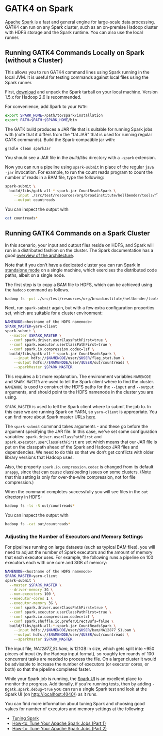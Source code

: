 GATK4 on Spark
================

[Apache Spark](https://spark.apache.org/) is a fast and general engine for large-scale data processing. GATK4 can run on any Spark cluster, such as an
on-premise Hadoop cluster with HDFS storage and the Spark runtime. You can also use the local runner.


Running GATK4 Commands Locally on Spark (without a Cluster)
------------

This allows you to run GATK4 command lines using Spark running in the local JVM. It is useful for testing
commands against local files using the Spark runner.

First, [download](https://spark.apache.org/downloads.html) and unpack the Spark tarball on your local machine.
Version 1.5.x for Hadoop 2.6 is recommended.

For convenience, add Spark to your `PATH`:

```bash
export SPARK_HOME=/path/to/spark/installation
export PATH=$PATH:$SPARK_HOME/bin
```

The GATK build produces a JAR file that is suitable for running Spark jobs with (note that it differs from the
"fat JAR" that is used for running regular GATK commands). Build the Spark-compatible jar with:

```bash
gradle clean sparkJar
```

You should see a JAR file in the _build/libs_ directory with a `-spark` extension.

Now you can run a pipeline using `spark-submit` in place of the regular `java -jar` invocation. For example, to run
the count reads program to count the number of reads in a BAM file, type the following:

```bash
spark-submit \
  build/libs/gatk-all-*-spark.jar CountReadsSpark \
    --input ./src/test/resources/org/broadinstitute/hellbender/tools/flag_stat.bam \
    --output countreads
```

You can inspect the output with

```bash
cat countreads*
```

Running GATK4 Commands on a Spark Cluster
------------

In this scenario, your input and output files reside on HDFS, and Spark will run in a distributed fashion on the cluster.
The Spark documentation has a good [overview of the architecture](https://spark.apache.org/docs/latest/cluster-overview.html).

Note that if you don't have a dedicated cluster you can run Spark in
[standalone mode](https://spark.apache.org/docs/latest/spark-standalone.html) on a single machine, which exercises
the distributed code paths, albeit on a single node.

The first step is to copy a BAM file to HDFS, which can be achieved using the `hadoop` command as follows.

```bash
hadoop fs -put ./src/test/resources/org/broadinstitute/hellbender/tools/flag_stat.bam flag_stat.bam
```

Next, run `spark-submit` again, but with a few extra configuration properties set, which are suitable for a cluster
environment:

```bash
NAMENODE=<hostname of the HDFS namenode>
SPARK_MASTER=yarn-client
spark-submit \
  --master $SPARK_MASTER \
  --conf spark.driver.userClassPathFirst=true \
  --conf spark.executor.userClassPathFirst=true \
  --conf spark.io.compression.codec=lzf \
  build/libs/gatk-all-*-spark.jar CountReadsSpark \
    --input hdfs://$NAMENODE/user/$USER/flag_stat.bam \
    --output hdfs://$NAMENODE/user/$USER/out/countreads \
    --sparkMaster $SPARK_MASTER
```

This requires a bit more explanation. The environment variables `NAMENODE` and `SPARK_MASTER` are used to tell the
Spark client where to find the cluster. `NAMENODE` is used to construct the HDFS paths for the `--input` and `--output`
arguments, and should point to the HDFS namenode in the cluster you are using.

`SPARK_MASTER` is used to tell the Spark client where to submit the job to. In this case we are running Spark on YARN,
so `yarn-client` is appropriate. You can find more about Spark master URLs
[here](https://spark.apache.org/docs/latest/submitting-applications.html#master-urls).

The `spark-submit` command takes arguments - and these go before the argument specifying the JAR file. In this case,
we've set some configuration variables: `spark.driver.userClassPathFirst` and `spark.executor.userClassPathFirst` are
set which means that our JAR file is put on the classpath ahead of the Spark and Hadoop JAR files and dependencies. We
need to do this so that we don’t get conflicts with older library versions that Hadoop uses.

Also, the property `spark.io.compression.codec` is changed from its default `snappy`, since that can cause classloading
issues on some clusters. (Note that this setting is only for over-the-wire compression, not for file compression.)

When the command completes successfully you will see files in the `out` directory in HDFS:

```bash
hadoop fs -ls -R out/countreads*
```

You can inspect the output with

```bash
hadoop fs -cat out/countreads*
```

### Adjusting the Number of Executors and Memory Settings

For pipelines running on large datasets (such as typical BAM files), you will need to adjust the number of Spark
executors and the amount of memory that each executor uses. For example, the following runs a pipeline on 100 executors
each with one core and 3GB of memory:

```bash
NAMENODE=<hostname of the HDFS namenode>
SPARK_MASTER=yarn-client
spark-submit \
  --master $SPARK_MASTER \
  --driver-memory 3G \
  --num-executors 100 \
  --executor-cores 1 \
  --executor-memory 3G \
  --conf spark.driver.userClassPathFirst=true \
  --conf spark.executor.userClassPathFirst=true \
  --conf spark.io.compression.codec=lzf \
  --conf spark.shuffle.io.preferDirectBufs=false \
  build/libs/gatk-all-*-spark.jar CountReadsSpark \
    --input hdfs://$NAMENODE/user/$USER/bam/NA12877_S1.bam \
    --output hdfs://$NAMENODE/user/$USER/out/countreads \
    --sparkMaster $SPARK_MASTER
```

The input file, _NA12877_S1.bam_, is 121GB in size, which gets split into ~950 pieces of input (by the Hadoop input
format), so roughly ten rounds of 100 concurrent tasks are needed to process the file. On a larger cluster it would be
advisable to increase the number of executors (or executor cores, or both) so that the pipeline completed faster.

While your Spark job is running, the [Spark UI](http://spark.apache.org/docs/latest/monitoring.html) is an excellent place to monitor the  progress. Additionally, if you're running tests, then by adding `-Dgatk.spark.debug=true` you can run a single Spark test and look at the Spark UI (on [http://localhost:4040/](http://localhost:4040/)) as it runs.

You can find more information about tuning Spark and choosing good values for number of executors and memory settings
at the following:

* [Tuning Spark](https://spark.apache.org/docs/latest/tuning.html)
* [How-to: Tune Your Apache Spark Jobs (Part 1)](http://blog.cloudera.com/blog/2015/03/how-to-tune-your-apache-spark-jobs-part-1/)
* [How-to: Tune Your Apache Spark Jobs (Part 2)](http://blog.cloudera.com/blog/2015/03/how-to-tune-your-apache-spark-jobs-part-2/)
 


